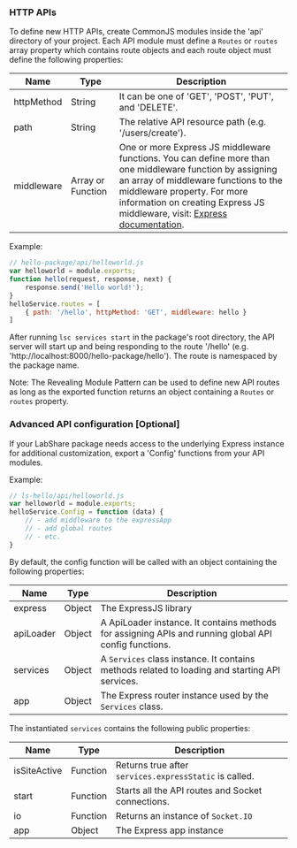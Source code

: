 ### HTTP APIs

To define new HTTP APIs, create CommonJS modules inside the 'api' directory of
your project.  Each API module must define a `Routes` or `routes`
array property which contains route objects and each route object must define
the following properties:

| Name | Type | Description |
| ---- | ---- | ----------- |
| httpMethod | String | It can be one of 'GET', 'POST', 'PUT', and 'DELETE'. |
| path | String | The relative API resource path (e.g. '/users/create'). |
| middleware | Array or Function | One or more Express JS middleware functions. You can define more than one middleware function by assigning an array of middleware functions to the middleware property.  For more information on creating Express JS middleware, visit: [Express documentation](http://expressjs.com/guide/using-middleware.html).  |

Example:

```javascript
// hello-package/api/helloworld.js
var helloworld = module.exports;
function hello(request, response, next) {
    response.send('Hello world!');
}
helloService.routes = [
    { path: '/hello', httpMethod: 'GET', middleware: hello }
]
```

After running `lsc services start` in the package's root directory, the API server will start up and being responding to the route '/hello' (e.g.
'http://localhost:8000/hello-package/hello'). The route is namespaced by the package name.

Note:
The Revealing Module Pattern can be used to define new API routes as long as the
exported function returns an object containing a `Routes` or `routes` property.

### Advanced API configuration [Optional]

If your LabShare package needs access to the underlying Express instance for
additional customization, export a 'Config' functions from your API modules.

Example:
```javascript
// ls-hello/api/helloworld.js
var helloworld = module.exports;
helloService.Config = function (data) {
    // - add middleware to the expressApp
    // - add global routes
    // - etc.
}
```

By default, the config function will be called with an object containing the following properties:

| Name | Type | Description |
| ---- | ---- | ----------- |
| express | Object | The ExpressJS library |
| apiLoader | Object | A ApiLoader instance. It contains methods for assigning APIs and running global API config functions. |
| services | Object | A `Services` class instance. It contains methods related to loading and starting API services. |
| app | Object | The Express router instance used by the `Services` class. |

The instantiated `services` contains the following public properties:

| Name | Type | Description |
| ---- | ---- | ----------- |
| isSiteActive | Function | Returns true after `services.expressStatic` is called. |
| start | Function | Starts all the API routes and Socket connections. |
| io | Function | Returns an instance of `Socket.IO` |
| app | Object | The Express app instance |
